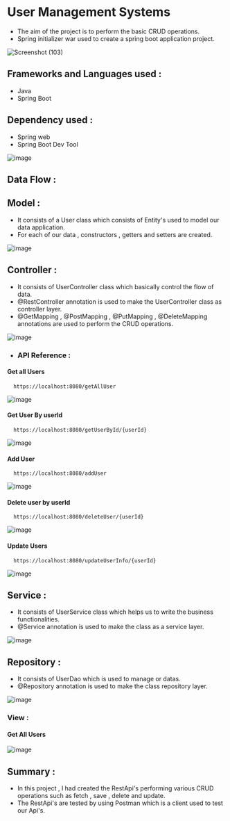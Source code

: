 
# User Management Systems

- The aim of the project is to perform the basic CRUD operations.
- Spring initializer war used to create a spring boot application project.

![Screenshot (103)](https://user-images.githubusercontent.com/112794922/233667518-7e986b7a-9ef9-49e6-a707-39bb27964c52.png)


## Frameworks and Languages used :

- Java
- Spring Boot

## Dependency used :

- Spring web
- Spring Boot Dev Tool

![image](https://user-images.githubusercontent.com/112794922/233675361-7f994481-bdbc-4490-b966-cd9033321863.png)




## Data Flow :

## Model : 

- It consists of a User class which consists of Entity's used to model our data application.
- For each of our data , constructors , getters and setters are created.

![image](https://user-images.githubusercontent.com/112794922/233673901-18e6f12b-9c5e-486c-8e58-fe2a98c4b037.png)



## Controller : 

- It consists of UserController class which basically control the flow of data.
- @RestController annotation is used to make the UserController class as controller layer.
- @GetMapping , @PostMapping , @PutMapping , @DeleteMapping annotations are used to perform the CRUD operations.

![image](https://user-images.githubusercontent.com/112794922/233673979-43bef8e5-0764-4f2f-9a7d-c0bdcb0eb3d7.png)





- ### API Reference :

#### Get all Users

```http
  https://localhost:8080/getAllUser
```

![image](https://user-images.githubusercontent.com/112794922/233674130-20e49b11-26bc-403d-8f9c-587daf3407c8.png)


#### Get User By userId

```http
  https://localhost:8080/getUserById/{userId}
```

![image](https://user-images.githubusercontent.com/112794922/233674270-c46d7e9d-f1aa-4ddb-85f8-94811eddd1f5.png)

#### Add User

```http
  https://localhost:8080/addUser
```

![image](https://user-images.githubusercontent.com/112794922/233674342-92cc9465-04cf-403a-83c3-beff99805e14.png)


#### Delete user by userId

```http
  https://localhost:8080/deleteUser/{userId}
```

![image](https://user-images.githubusercontent.com/112794922/233674402-83280d78-55d9-4d85-90ae-4ae7b10ee79c.png)

#### Update Users

```http
  https://localhost:8080/updateUserInfo/{userId}
```

![image](https://user-images.githubusercontent.com/112794922/233674446-fb1c3484-d67a-4dfa-ad36-faac4153848e.png)


## Service : 

- It consists of UserService class which helps us to write the business functionalities.
- @Service annotation is used to make the class as a service layer.

![image](https://user-images.githubusercontent.com/112794922/233674531-c1839173-94d9-4faf-941d-77ec3e2a5e2b.png)


## Repository :

- It consists of UserDao which is used to manage or datas.
- @Repository annotation is used to make the class repository layer.

![image](https://user-images.githubusercontent.com/112794922/233674582-6cc54712-7c75-4b3e-a218-616fbb1f6b53.png)

### View :
#### Get All Users

![image](https://user-images.githubusercontent.com/112794922/233680871-55e77380-8587-4a63-ac16-135abc8fc268.png)


 


## Summary :

- In this project , I had created the RestApi's performing various CRUD operations such as fetch , save , delete and update.
- The RestApi's are tested by using Postman which is a client used to test our Api's.

